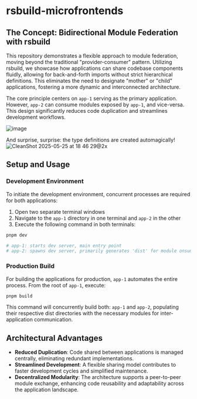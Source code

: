 # rsbuild-microfrontends

## The Concept: Bidirectional Module Federation with rsbuild

This repository demonstrates a flexible approach to module federation, moving beyond the traditional "provider-consumer" pattern. Utilizing rsbuild, we showcase how applications can share codebase components fluidly, allowing for back-and-forth imports without strict hierarchical definitions. This eliminates the need to designate "mother" or "child" applications, fostering a more dynamic and interconnected architecture.

The core principle centers on `app-1` serving as the primary application. However, `app-2` can consume modules exposed by `app-1`, and vice-versa. This design significantly reduces code duplication and streamlines development workflows.

![image](https://github.com/user-attachments/assets/eedf68a6-c729-41a7-a948-d76e16d548d3)

And surprise, surprise: the type definitions are created automagically!
![CleanShot 2025-05-25 at 18 46 29@2x](https://github.com/user-attachments/assets/cea021e7-fdac-4559-abe9-02122e1cbf2d)



## Setup and Usage

### Development Environment

To initiate the development environment, concurrent processes are required for both applications:

1. Open two separate terminal windows
2. Navigate to the `app-1` directory in one terminal and `app-2` in the other
3. Execute the following command in both terminals:

```bash
pnpm dev

# app-1: starts dev server, main entry point
# app-2: spawns dev server, primarily generates 'dist' for module onsumption by app-1
```

### Production Build

For building the applications for production, `app-1` automates the entire process. From the root of `app-1`, execute:

```bash
pnpm build
```

This command will concurrently build both: `app-1` and `app-2`, populating their respective dist directories with the necessary modules for inter-application communication.

## Architectural Advantages
- **Reduced Duplication**: Code shared between applications is managed centrally, eliminating redundant implementations.
- **Streamlined Development**: A flexible sharing model contributes to faster development cycles and simplified maintenance.
- **Decentralized Modularity**: The architecture supports a peer-to-peer module exchange, enhancing code reusability and adaptability across the application landscape.
